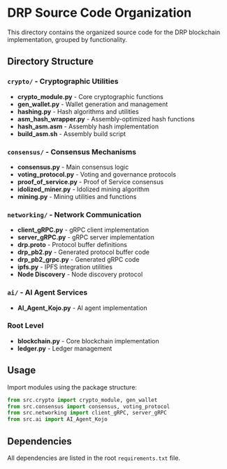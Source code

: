 # DRP Source Code Organization

This directory contains the organized source code for the DRP blockchain implementation, grouped by functionality.

## Directory Structure

### `crypto/` - Cryptographic Utilities
- **crypto_module.py** - Core cryptographic functions
- **gen_wallet.py** - Wallet generation and management
- **hashing.py** - Hash algorithms and utilities
- **asm_hash_wrapper.py** - Assembly-optimized hash functions
- **hash_asm.asm** - Assembly hash implementation
- **build_asm.sh** - Assembly build script

### `consensus/` - Consensus Mechanisms
- **consensus.py** - Main consensus logic
- **voting_protocol.py** - Voting and governance protocols
- **proof_of_service.py** - Proof of Service consensus
- **idolized_miner.py** - Idolized mining algorithm
- **mining.py** - Mining utilities and functions

### `networking/` - Network Communication
- **client_gRPC.py** - gRPC client implementation
- **server_gRPC.py** - gRPC server implementation
- **drp.proto** - Protocol buffer definitions
- **drp_pb2.py** - Generated protocol buffer code
- **drp_pb2_grpc.py** - Generated gRPC code
- **ipfs.py** - IPFS integration utilities
- **Node Discovery** - Node discovery protocol

### `ai/` - AI Agent Services
- **AI_Agent_Kojo.py** - AI agent implementation

### Root Level
- **blockchain.py** - Core blockchain implementation
- **ledger.py** - Ledger management

## Usage

Import modules using the package structure:

```python
from src.crypto import crypto_module, gen_wallet
from src.consensus import consensus, voting_protocol
from src.networking import client_gRPC, server_gRPC
from src.ai import AI_Agent_Kojo
```

## Dependencies

All dependencies are listed in the root `requirements.txt` file.





